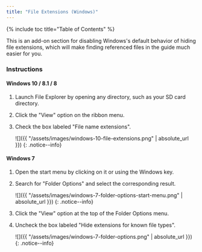```yaml
---
title: "File Extensions (Windows)"
---
```


{% include toc title="Table of Contents" %}

This is an add-on section for disabling Windows's default behavior of hiding file extensions, which will make finding referenced files in the guide much easier for you.

### Instructions
#### Windows 10 / 8.1 / 8

1. Launch File Explorer by opening any directory, such as your SD card directory.
2. Click the "View" option on the ribbon menu.
3. Check the box labeled "File name extensions".

    ![]({{ "/assets/images/windows-10-file-extensions.png" | absolute_url }})
    {: .notice--info}

#### Windows 7
1. Open the start menu by clicking on it or using the Windows key.
2. Search for "Folder Options" and select the corresponding result.

    ![]({{ "/assets/images/windows-7-folder-options-start-menu.png" | absolute_url }})
    {: .notice--info}

3. Click the "View" option at the top of the Folder Options menu.
4. Uncheck the box labeled "Hide extensions for known file types".

    ![]({{ "/assets/images/windows-7-folder-options.png" | absolute_url }})
    {: .notice--info}